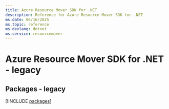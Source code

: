 ```yaml
---
title: Azure Resource Mover SDK for .NET
description: Reference for Azure Resource Mover SDK for .NET
ms.date: 06/16/2025
ms.topic: reference
ms.devlang: dotnet
ms.service: resourcemover
---
```

# Azure Resource Mover SDK for .NET - legacy
## Packages - legacy
[!INCLUDE [packages](resource-mover-index.md)]